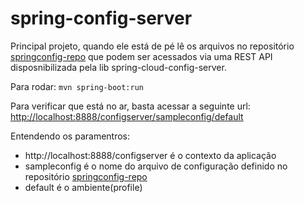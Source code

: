 # spring-config-server

Principal projeto, quando ele está de pé lê os arquivos no repositório [springconfig-repo](https://github.com/cezbatistao/springconfig-repo) que podem ser acessados via uma REST API disposnibilizada pela lib spring-cloud-config-server.

Para rodar:
`
mvn spring-boot:run
`

Para verificar que está no ar, basta acessar a seguinte url: [http://localhost:8888/configserver/sampleconfig/default](http://localhost:8888/configserver/sampleconfig/default)

Entendendo os paramentros:
* http://localhost:8888/configserver é o contexto da aplicação
* sampleconfig é o nome do arquivo de configuração definido no repositório [springconfig-repo](https://github.com/cezbatistao/springconfig-repo)
* default é o ambiente(profile)
